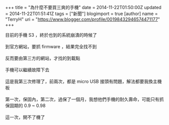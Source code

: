 +++
title = "為什麼不要買三爽的手機"
date = 2014-11-22T01:50:00Z
updated = 2014-11-22T01:51:41Z
tags = ["新聞"]
blogimport = true 
[author]
	name = "TerryH"
	uri = "https://www.blogger.com/profile/00198432946574471177"
+++

目前的手機 S3 ，終於也到的系統崩潰的時候了<br /><br />到官方網站，要抓 firmware ，結果完全找不到<br /><br />反而要由第三方的網站，才找的到載點<br /><br />手機可以繼續故障下去<br /><br />這是我第三次修理了，前兩次，都是 micro USB 接頭有問題，解法都要我換主機板<br /><br />第一次，保固內，第二次，過保了一個月，我想他們手機的耐久壽命，可能只有抓<br />保固期的 0.9 ~ 0.98 <br /><br />這一次，開不了機了<br />
